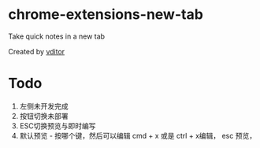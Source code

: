 # chrome-extensions-new-tab

Take quick notes in a new tab


Created by [vditor](https://github.com/Vanessa219/vditor)





# Todo
1. 左侧未开发完成 
1. 按钮切换未部署
1. ESC切换预览与即时编写
1. 默认预览 - 按哪个键，然后可以编辑 cmd + x 或是 ctrl + x编辑， esc 预览，
